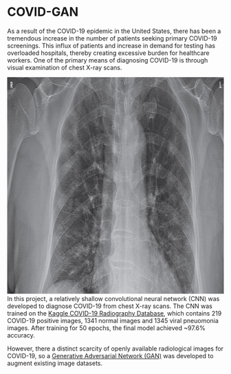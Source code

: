 # COVID-GAN
As a result of the COVID-19 epidemic in the United States, there has been a tremendous increase in the number of patients seeking primary COVID-19 screenings. 
This influx of patients and increase in demand for testing has overloaded hospitals, thereby creating excessive burden for healthcare workers. One of the primary means of diagnosing 
COVID-19 is through visual examination of chest X-ray scans. 

![Image of Chest X-Ray](https://github.com/billsun9/COVID-GAN/blob/master/cnn/augmented_imgs/xray_0_1692.jpeg)
In this project, a relatively shallow convolutional neural network (CNN) was developed to diagnose COVID-19 from chest X-ray scans. The CNN was trained on the [Kaggle COVID-19 Radiography
Database](https://www.kaggle.com/tawsifurrahman/covid19-radiography-database), which contains 219 COVID-19 positive images, 1341 normal images and 1345 viral pneuomonia images. After
training for 50 epochs, the final model achieved ~97.6% accuracy.

However, there a distinct scarcity of openly available radiological images for COVID-19, so a [Generative Adversarial Network (GAN)](https://papers.nips.cc/paper/5423-generative-adversarial-nets.pdf)
was developed to augment existing image datasets.
